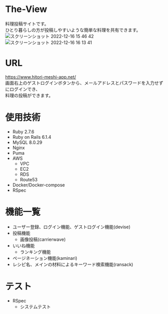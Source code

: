 # The-View
  料理投稿サイトです。</br>
  ひとり暮らしの方が投稿しやすいような簡単な料理を共有できます。</br>
 ![スクリーンショット 2022-12-16 15 46 42](https://user-images.githubusercontent.com/106238399/208042801-34d7370a-c0a0-4838-874d-451c1f8f9278.jpg)
 ![スクリーンショット 2022-12-16 16 13 41](https://user-images.githubusercontent.com/106238399/208043995-422e659f-fad8-406d-a97b-2165e0164e5f.jpg)

# URL
https://www.hitori-meshi-app.net/ </br>
画面右上のゲストログインボタンから、メールアドレスとパスワードを入力せずにログインでき、</br>
料理の投稿ができます。

# 使用技術
- Ruby 2.7.6
- Ruby on Rails 6.1.4
- MySQL  8.0.29
- Nginx
- Puma
- AWS
  - VPC
  - EC2
  - RDS
  - Route53
- Docker/Docker-compose
- RSpec

# 機能一覧
- ユーザー登録、ログイン機能、ゲストログイン機能(devise)
- 投稿機能
  - 画像投稿(carrierwave)
- いいね機能
  - ランキング機能
- ページネーション機能(kaminari)
- レシピ名、メインの材料によるキーワード検索機能(ransack)

# テスト
- RSpec
  - システムテスト
